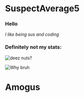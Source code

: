 # SuspectAverage5

### Hello

_I like being sus and coding_

### Definitely not my stats:

![deez nuts?](https://github-readme-stats.vercel.app/api?username=SuspectAverage5&theme=merko&show_icons=True&include_all_commits=True)

![Why bruh](https://github-readme-stats.vercel.app/api?username=SuspectAverage5&show_icons=true&theme=radical&count_private=true)

# Amogus
